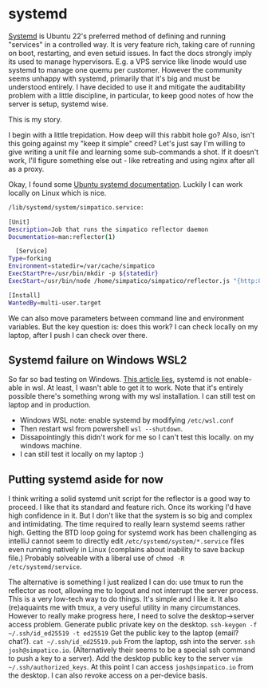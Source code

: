 # systemd

[Systemd](https://systemd.io/) is Ubuntu 22's preferred method of defining and running "services" in a controlled way.
It is very feature rich, taking care of running on boot, restarting, and even setuid issues.
In fact the docs strongly imply its used to manage hypervisors.
E.g. a VPS service like linode would use systemd to manage one quemu per customer.
However the community seems unhappy with systemd, primarily that it's big and must be understood entirely. I have decided to use it and mitigate the auditability problem with a little discipline, in particular, to keep good notes of how the server is setup, systemd wise.

This is my story.

I begin with a little trepidation.
How deep will this rabbit hole go?
Also, isn't this going against my "keep it simple" creed?
Let's just say I'm willing to give writing a unit file and learning some sub-commands a shot.
If it doesn't work, I'll figure something else out - like retreating and using nginx after all as a proxy.

Okay, I found some [Ubuntu systemd documentation](https://wiki.ubuntu.com/SystemdForUpstartUsers).
Luckily I can work locally on Linux which is nice.

```bash
/lib/systemd/system/simpatico.service:

[Unit]
Description=Job that runs the simpatico reflector daemon
Documentation=man:reflector(1)

  [Service]
Type=forking
Environment=statedir=/var/cache/simpatico
ExecStartPre=/usr/bin/mkdir -p ${statedir}
ExecStart=/usr/bin/node /home/simpatico/simpatico/reflector.js "{http:80, https:443, hostname:simpatico.io}"}

[Install]
WantedBy=multi-user.target
```

We can also move parameters between command line and environment variables.
But the key question is: does this work?
I can check locally on my laptop, after I push I can check over there.


## Systemd failure on Windows WSL2
So far so bad testing on Windows.
[This article lies](https://ubuntu.com/blog/ubuntu-wsl-enable-systemd), systemd is not enable-able in wsl. At least, I wasn't able to get it to work. Note that it's entirely possible there's something wrong with my wsl installation.
I can still test on laptop and in production.
  - Windows WSL note: enable systemd by modifying `/etc/wsl.conf`
  - Then restart wsl from powershell `wsl --shutdown`.
  - Dissapointingly this didn't work for me so I can't test this locally. on my windows machine.
  - I can still test it locally on my laptop :)

## Putting systemd aside for now
I think writing a solid systemd unit script for the reflector is a good way to proceed.
I like that its standard and feature rich.
Once its working I'd have high confidence in it.
But I don't like that the system is so big and complex and intimidating.
The time required to really learn systemd seems rather high.
Getting the BTD loop going for systemd work has been challenging as intelliJ cannot seem to directly edit `/etc/systemd/system/*.service` files even running natively in Linux (complains about inability to save backup file.)
Probably solveable with a liberal use of `chmod -R /etc/systemd/service`.

The alternative is something I just realized I can do: use tmux to run the reflector as root, allowing me to logout and not interrupt the server process.
This is a very low-tech way to do things.
It's simple and I like it.
It also (re)aquaints me with tmux, a very useful utility in many circumstances.
However to really make progress here, I need to solve the desktop->server access problem.
Generate public private key on the desktop. `ssh-keygen -f ~/.ssh/id_ed25519 -t ed25519`
Get the public key to the laptop (email? chat?). `cat ~/.ssh/id_ed25519.pub`
From the laptop, ssh into the server. `ssh josh@simpatico.io`.
(Alternatively their seems to be a special ssh command to push a key to a server).
Add the desktop public key to the server `vim ~/.ssh/authorized_keys`.
At this point I can access `josh@simpatico.io` from the desktop.
I can also revoke access on a per-device basis.
